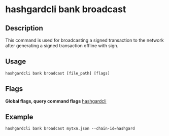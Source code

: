# hashgardcli bank broadcast

## Description

This command is used for broadcasting a signed transaction to the network after generating a signed transaction offline with sign.



## Usage

```shell
hashgardcli bank broadcast [file_path] [flags]
```


## Flags

**Global flags, query command flags** [hashgardcli](../README.md)



## Example

```shell
hashgardcli bank broadcast mytxn.json --chain-id=hashgard
```

